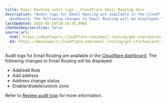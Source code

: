 ```yaml
---
title: Email Routing audit logs · Cloudflare Email Routing docs
description: "Audit logs for Email Routing are available in the Cloudflare
  dashboard. The following changes to Email Routing will be displayed:"
lastUpdated: 2025-05-29T18:16:56.000Z
chatbotDeprioritize: false
source_url:
  html: https://developers.cloudflare.com/email-routing/get-started/audit-logs/
  md: https://developers.cloudflare.com/email-routing/get-started/audit-logs/index.md
---
```


Audit logs for Email Routing are available in the [Cloudflare dashboard](https://dash.cloudflare.com/?account=audit-log). The following changes to Email Routing will be displayed:

* Add/edit Rule
* Add address
* Address change status
* Enable/disable/unlock zone

Refer to [Review audit logs](https://developers.cloudflare.com/fundamentals/account/account-security/review-audit-logs/) for more information.
